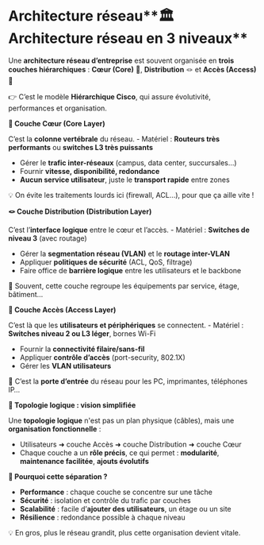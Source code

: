 # Architecture réseau**🏛️ Architecture réseau en 3 niveaux**

Une **architecture réseau d’entreprise** est souvent organisée en **trois couches hiérarchiques** : **Cœur (Core)** 🔁, **Distribution** 🪢 et **Accès (Access)** 🔌

👉 C’est le modèle **Hiérarchique Cisco**, qui assure évolutivité, performances et organisation.



**🔁 Couche Cœur (Core Layer)**

C’est la **colonne vertébrale** du réseau. - Matériel : **Routeurs très performants** ou **switches L3 très puissants**
- Gérer le **trafic inter-réseaux** (campus, data center, succursales…)
- Fournir **vitesse, disponibilité, redondance**
- **Aucun service utilisateur**, juste le **transport rapide** entre zones

💡 On évite les traitements lourds ici (firewall, ACL…), pour que ça aille vite !



**🪢 Couche Distribution (Distribution Layer)**

C’est l’**interface logique** entre le cœur et l’accès. - Matériel : **Switches de niveau 3** (avec routage)
- Gérer la **segmentation réseau (VLAN)** et le **routage inter-VLAN**
- Appliquer **politiques de sécurité** (ACL, QoS, filtrage)
- Faire office de **barrière logique** entre les utilisateurs et le backbone

📌 Souvent, cette couche regroupe les équipements par service, étage, bâtiment…



**🔌 Couche Accès (Access Layer)**

C’est là que les **utilisateurs et périphériques** se connectent. - Matériel : **Switches niveau 2 ou L3 léger**, bornes Wi-Fi
- Fournir la **connectivité filaire/sans-fil**
- Appliquer **contrôle d’accès** (port-security, 802.1X)
- Gérer les **VLAN utilisateurs**

👥 C’est la **porte d’entrée** du réseau pour les PC, imprimantes, téléphones IP…



**🧱 Topologie logique : vision simplifiée**

Une **topologie logique** n'est pas un plan physique (câbles), mais une **organisation fonctionnelle** :

- Utilisateurs ➜ couche Accès ➜ couche Distribution ➜ couche Cœur
- Chaque couche a un **rôle précis**, ce qui permet : **modularité**, **maintenance facilitée**, **ajouts évolutifs**



**🧬 Pourquoi cette séparation ?**

- **Performance** : chaque couche se concentre sur une tâche
- **Sécurité** : isolation et contrôle du trafic par couches
- **Scalabilité** : facile d’**ajouter des utilisateurs**, un étage ou un site
- **Résilience** : redondance possible à chaque niveau

💡 En gros, plus le réseau grandit, plus cette organisation devient vitale.
